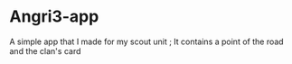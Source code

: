 # Angri3-app
A simple app that I made for my  scout unit ; It contains a point of the road and the clan's card
